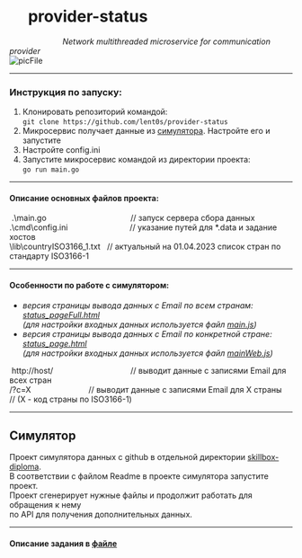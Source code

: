 # ​ ​ ​ ​ ​ provider-status
​ ​ ​ ​ ​ ​ ​ ​ ​ ​ ​ ​ ​ ​ ​ ​ ​ ​ ​ ​ ​ ​ ​ ​
*Network multithreaded microservice for communication provider*  
​ ​ ​ ​ ​ ​ ​ ​ ​ ​ ​ ​ ​ ​ ​ ​ ​ ​ ​ ​ ​
![picFile](https://github.com/lent0s/provider-status/doc/gears.png)

---

### Инструкция по запуску:

  1. Клонировать репозиторий командой:  
     `git clone https://github.com/lent0s/provider-status`
  2. Микросервис получает данные из [симулятора](#sim). Настройте его и запустите
  3. Настройте config.ini
  4. Запустите микросервис командой из директории проекта:  
     `go run main.go`
     
---

#### Описание основных файлов проекта:

​     .\main.go ​ ​ ​ ​ ​ ​ ​ ​ ​ ​ ​ ​ ​ ​ ​ ​ ​ ​ ​ ​ ​ ​ ​ ​ ​ ​ ​ ​ ​ ​ ​ ​ ​ ​ ​ ​ ​ // запуск сервера сбора данных  
​     .\cmd\config.ini    ​ ​ ​ ​ ​ ​ ​ ​ ​ ​ ​ ​ ​ ​ ​ ​ ​ ​ ​ ​ ​ ​ ​ ​ ​ ​ ​ // указание путей для *.data и задание хостов  
​ ​ ​ ​ ​ ​ ​ ​ ​ ​ ​\lib\countryISO3166_1.txt               ​ ​ // актуальный на 01.04.2023 список стран по стандарту ISO3166-1  

---

#### Особенности по работе с симулятором:

* *версия страницы вывода данных с Email по всем странам:​ ​ ​ ​ ​ ​ ​ ​ ​ ​ ​ ​ ​ 
[status_pageFull.html](https://github.com/lent0s/provider-status/skillbox-diploma/status_pageFull.html)  
(для настройки входных данных используется файл
[main.js](https://github.com/lent0s/provider-status/skillbox-diploma/main.js))*
* *версия страницы вывода данных с Email по конкретной стране:​​ ​  ​ 
[status_page.html](https://github.com/lent0s/provider-status/skillbox-diploma/status_page.html)  
(для настройки входных данных используется файл
[mainWeb.js](https://github.com/lent0s/provider-status/skillbox-diploma/mainWeb.js))*  


​      http://host/ ​ ​ ​ ​ ​ ​ ​ ​ ​ ​ ​ ​ ​ ​ ​ ​ ​ ​ ​ ​ ​ ​ ​ ​ ​ ​ ​ ​ ​ ​ ​ ​ ​ ​ // выводит данные с записями Email для всех стран  
​ ​ ​ ​ ​ ​ ​ ​ ​ ​ ​ ​ ​ ​​ ​ ​ ​ ​/?c=X  ​ ​ ​ ​ ​ ​ ​ ​ ​ ​ ​ ​ ​ ​ ​ ​ ​ ​ ​ ​ ​ ​ ​ ​ ​     // выводит данные с записями Email для Х страны  
​ ​ ​ ​ ​ ​ ​ ​ ​ ​ ​ ​ ​ ​ ​ ​ ​ ​ ​ ​ ​ ​ ​ ​ ​ ​ ​ ​ ​ ​ ​ ​ ​ ​ ​ ​ ​ ​ ​ ​ ​ ​ ​ ​ ​ ​ ​ ​ ​ ​ ​ ​  // (Х - код страны по ISO3166-1)

---

## <a name="sim">Симулятор</a>  

Проект симулятора данных с github в отдельной директории 
[skillbox-diploma](https://github.com/lent0s/provider-status/skillbox-diploma).  
В соответствии с файлом Readme в проекте симулятора запустите проект.  
Проект сгенерирует нужные файлы и продолжит работать для обращения к нему  
по API для получения дополнительных данных.

---

#### Описание задания в [файле](https://github.com/lent0s/provider-status/doc/task.pdf)